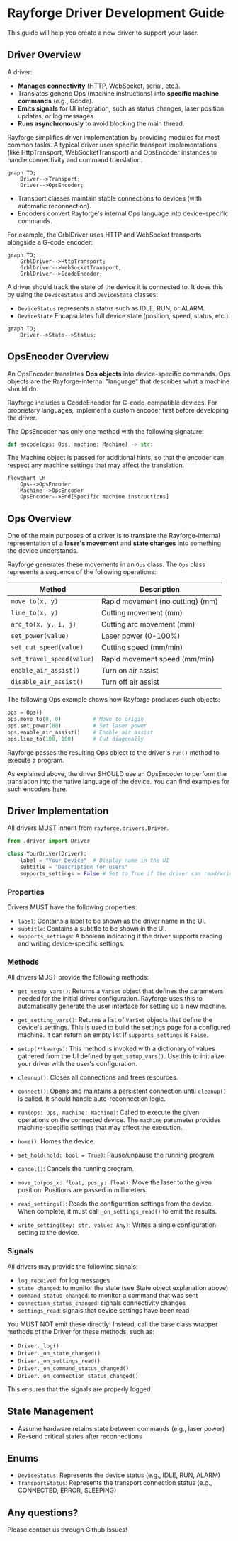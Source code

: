 # Rayforge Driver Development Guide

This guide will help you create a new driver to support your laser.

## Driver Overview

A driver:

- **Manages connectivity** (HTTP, WebSocket, serial, etc.).
- Translates generic Ops (machine instructions) into **specific machine commands**
  (e.g., Gcode).
- **Emits signals** for UI integration, such as status changes, laser position
  updates, or log messages.
- **Runs asynchronously** to avoid blocking the main thread.

Rayforge simplifies driver implementation by providing modules for most common
tasks. A typical driver uses specific transport implementations (like HttpTransport,
WebSocketTransport) and OpsEncoder instances to handle connectivity and command
translation.

```mermaid
graph TD;
    Driver-->Transport;
    Driver-->OpsEncoder;
```

- Transport classes maintain stable connections to devices (with automatic
  reconnection).
- Encoders convert Rayforge's internal Ops language into device-specific
  commands.

For example, the GrblDriver uses HTTP and WebSocket transports alongside a
G-code encoder:

```mermaid
graph TD;
    GrblDriver-->HttpTransport;
    GrblDriver-->WebSocketTransport;
    GrblDriver-->GcodeEncoder;
```

A driver should track the state of the device it is connected to. It does this
by using the `DeviceStatus` and `DeviceState` classes:

- `DeviceStatus` represents a status such as IDLE, RUN, or ALARM.
- `DeviceState` Encapsulates full device state (position, speed, status, etc.).

```mermaid
graph TD;
    Driver-->State-->Status;
```

## OpsEncoder Overview

An OpsEncoder translates **Ops objects** into device-specific
commands. Ops objects are the Rayforge-internal "language" that
describes what a machine should do.

Rayforge includes a GcodeEncoder for G-code-compatible devices.
For proprietary languages, implement a custom encoder first before
developing the driver.

The OpsEncoder has only one method with the following signature:

```python
def encode(ops: Ops, machine: Machine) -> str:
```

The Machine object is passed for additional hints, so that the
encoder can respect any machine settings that may affect the
translation.

```mermaid
flowchart LR
    Ops-->OpsEncoder
    Machine-->OpsEncoder
    OpsEncoder-->End[Specific machine instructions]
```

## Ops Overview

One of the main purposes of a driver is to translate the Rayforge-internal
representation of a **laser's movement** and **state changes** into something the
device understands.

Rayforge generates these movements in an `Ops` class. The `Ops` class
represents a sequence of the following operations:

| Method                    | Description                      |
| ------------------------- | -------------------------------- |
| `move_to(x, y)`           | Rapid movement (no cutting) (mm) |
| `line_to(x, y)`           | Cutting movement (mm)            |
| `arc_to(x, y, i, j)`      | Cutting arc movement (mm)        |
| `set_power(value)`        | Laser power (0-100%)             |
| `set_cut_speed(value)`    | Cutting speed (mm/min)           |
| `set_travel_speed(value)` | Rapid movement speed (mm/min)    |
| `enable_air_assist()`     | Turn on air assist               |
| `disable_air_assist()`    | Turn off air assist              |

The following Ops example shows how Rayforge produces such objects:

```python
ops = Ops()
ops.move_to(0, 0)          # Move to origin
ops.set_power(80)          # Set laser power
ops.enable_air_assist()    # Enable air assist
ops.line_to(100, 100)      # Cut diagonally
```

Rayforge passes the resulting Ops object to the driver's `run()` method to
execute a program.

As explained above, the driver SHOULD use an OpsEncoder to perform the translation
into the native language of the device.
You can find examples for such encoders [here](../rayforge/opsencoder/).

## Driver Implementation

All drivers MUST inherit from `rayforge.drivers.Driver`.

```python
from .driver import Driver

class YourDriver(Driver):
    label = "Your Device"  # Display name in the UI
    subtitle = "Description for users"
    supports_settings = False # Set to True if the driver can read/write settings from/to the device
```

### Properties

Drivers MUST have the following properties:

- `label`: Contains a label to be shown as the driver name in the UI.
- `subtitle`: Contains a subtitle to be shown in the UI.
- `supports_settings`: A boolean indicating if the driver supports reading and writing device-specific settings.

### Methods

All drivers MUST provide the following methods:

- `get_setup_vars()`: Returns a `VarSet` object that defines the parameters needed for the initial driver configuration. Rayforge uses this to automatically generate the user interface for setting up a new machine.

- `get_setting_vars()`: Returns a list of `VarSet` objects that define the device's settings. This is used to build the settings page for a configured machine. It can return an empty list if `supports_settings` is `False`.

- `setup(**kwargs)`: This method is invoked with a dictionary of values gathered from the UI defined by `get_setup_vars()`. Use this to initialize your driver with the user's configuration.

- `cleanup()`: Closes all connections and frees resources.

- `connect()`: Opens and maintains a persistent connection until `cleanup()` is called. It should handle auto-reconnection logic.

- `run(ops: Ops, machine: Machine)`: Called to execute the given operations on the connected device. The `machine` parameter provides machine-specific settings that may affect the execution.

- `home()`: Homes the device.

- `set_hold(hold: bool = True)`: Pause/unpause the running program.

- `cancel()`: Cancels the running program.

- `move_to(pos_x: float, pos_y: float)`: Move the laser to the given position. Positions are passed in millimeters.

- `read_settings()`: Reads the configuration settings from the device. When complete, it must call `_on_settings_read()` to emit the results.

- `write_setting(key: str, value: Any)`: Writes a single configuration setting to the device.

### Signals

All drivers may provide the following signals:

- `log_received`: for log messages
- `state_changed`: to monitor the state (see State object explanation above)
- `command_status_changed`: to monitor a command that was sent
- `connection_status_changed`: signals connectivity changes
- `settings_read`: signals that device settings have been read

You MUST NOT emit these directly! Instead, call the base class
wrapper methods of the Driver for these methods, such as:

- `Driver._log()`
- `Driver._on_state_changed()`
- `Driver._on_settings_read()`
- `Driver._on_command_status_changed()`
- `Driver._on_connection_status_changed()`

This ensures that the signals are properly logged.

## State Management

- Assume hardware retains state between commands (e.g., laser power)
- Re-send critical states after reconnections

## Enums

- `DeviceStatus`: Represents the device status (e.g., IDLE, RUN, ALARM)
- `TransportStatus`: Represents the transport connection status (e.g., CONNECTED, ERROR, SLEEPING)

## Any questions?

Please contact us through Github Issues!
